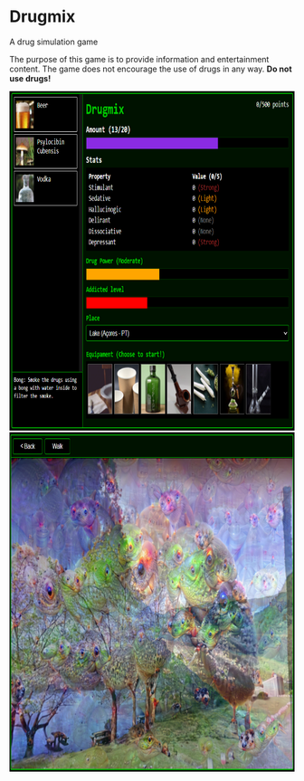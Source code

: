 # Drugmix
A drug simulation game

The purpose of this game is to provide information and entertainment content. The game does not encourage the use of drugs in any way. **Do not use drugs!**

<img width="800" height="600" src="https://raw.githubusercontent.com/vinibiavatti1/drugmix/main/images/game/Screenshot_1.png" alt="Drugmix interface"/>
<img width="800" height="600" src="https://raw.githubusercontent.com/vinibiavatti1/drugmix/main/images/game/Screenshot_2.png" alt="Drugmix game"/>
